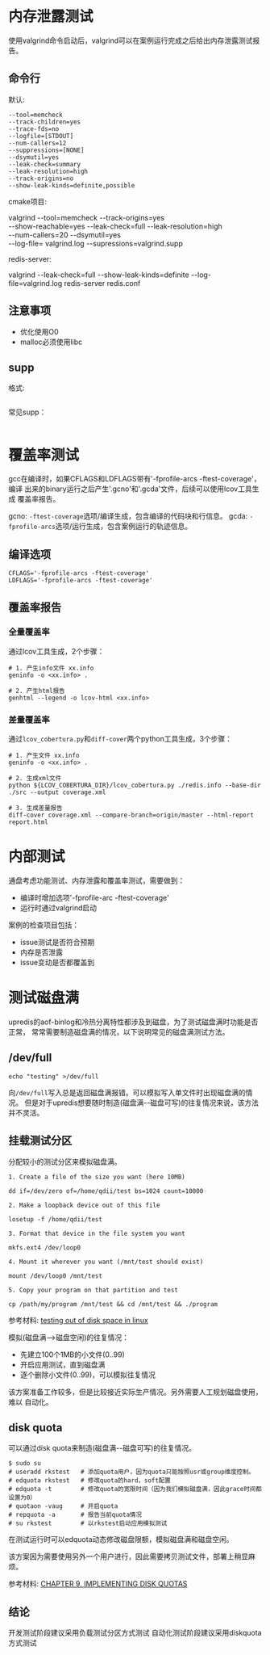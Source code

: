 # 内存泄露测试

使用valgrind命令启动后，valgrind可以在案例运行完成之后给出内存泄露测试报告。

## 命令行

默认:

```
--tool=memcheck
--track-children=yes
--trace-fds=no
--logfile=[STDOUT]
--num-callers=12
--suppressions=[NONE]
--dsymutil=yes
--leak-check=summary
--leak-resolution=high
--track-origins=no
--show-leak-kinds=definite,possible
```

cmake项目:

valgrind --tool=memcheck --track-origins=yes \
--show-reachable=yes --leak-check=full --leak-resolution=high \
--num-callers=20 --dsymutil=yes \
--log-file= valgrind.log --supressions=valgrind.supp <cmdline>


redis-server:

valgrind --leak-check=full --show-leak-kinds=definite --log-file=valgrind.log redis-server redis.conf

## 注意事项

- 优化使用O0
- malloc必须使用libc

## supp

格式:

```

```


常见supp：

```
```


# 覆盖率测试

gcc在编译时，如果CFLAGS和LDFLAGS带有'-fprofile-arcs -ftest-coverage'，编译
出来的binary运行之后产生'.gcno'和'.gcda'文件，后续可以使用lcov工具生成
覆盖率报告。


gcno: `-ftest-coverage`选项/编译生成，包含编译的代码块和行信息。
gcda: `-fprofile-arcs`选项/运行生成，包含案例运行的轨迹信息。

## 编译选项

```
CFLAGS='-fprofile-arcs -ftest-coverage'
LDFLAGS='-fprofile-arcs -ftest-coverage'
```

## 覆盖率报告

### 全量覆盖率

通过lcov工具生成，2个步骤：


```
# 1. 产生info文件 xx.info
geninfo -o <xx.info> .

# 2. 产生html报告
genhtml --legend -o lcov-html <xx.info>
```

### 差量覆盖率

通过`lcov_cobertura.py`和`diff-cover`两个python工具生成，3个步骤：


```
# 1. 产生文件 xx.info
geninfo -o <xx.info> .

# 2. 生成xml文件
python ${LCOV_COBERTURA_DIR}/lcov_cobertura.py ./redis.info --base-dir ./src --output coverage.xml

# 3. 生成差量报告
diff-cover coverage.xml --compare-branch=origin/master --html-report report.html
```

# 内部测试

通盘考虑功能测试、内存泄露和覆盖率测试，需要做到：

- 编译时增加选项'-fprofile-arc -ftest-coverage'
- 运行时通过valgrind启动

案例的检查项目包括：

- issue测试是否符合预期
- 内存是否泄露
- issue变动是否都覆盖到

# 测试磁盘满

upredis的aof-binlog和冷热分离特性都涉及到磁盘，为了测试磁盘满时功能是否正常，
常常需要制造磁盘满的情况，以下说明常见的磁盘满测试方法。

## /dev/full

```
echo "testing" >/dev/full
```

向`/dev/full`写入总是返回磁盘满报错。可以模拟写入单文件时出现磁盘满的情况。
但是对于upredis想要随时制造(磁盘满--磁盘可写)的往复情况来说，该方法并不灵活。

## 挂载测试分区

分配较小的测试分区来模拟磁盘满。


```
1. Create a file of the size you want (here 10MB)

dd if=/dev/zero of=/home/qdii/test bs=1024 count=10000

2. Make a loopback device out of this file

losetup -f /home/qdii/test

3. Format that device in the file system you want

mkfs.ext4 /dev/loop0

4. Mount it wherever you want (/mnt/test should exist)

mount /dev/loop0 /mnt/test

5. Copy your program on that partition and test

cp /path/my/program /mnt/test && cd /mnt/test && ./program

```

参考材料: [testing out of disk space in linux](https://stackoverflow.com/questions/16044204/testing-out-of-disk-space-in-linux)


模拟(磁盘满-->磁盘空闲)的往复情况：

- 先建立100个1MB的小文件(0..99)
- 开启应用测试，直到磁盘满
- 逐个删除小文件(0..99)，可以模拟往复情况


该方案准备工作较多，但是比较接近实际生产情况。另外需要人工规划磁盘使用，难以
自动化。


## disk quota

可以通过disk quota来制造(磁盘满--磁盘可写)的往复情况。


```
$ sudo su
# useradd rkstest   # 添加quota用户，因为quota只能按照usr或group维度控制。
# edquota rkstest   # 修改quota的hard，soft配置
# edquota -t        # 修改quota的宽限时间（因为我们模拟磁盘满，因此grace时间都设置为0）
# quotaon -vaug     # 开启quota
# repquota -a       # 报告当前quota情况
# su rkstest        # 以rkstest启动应用模拟测试

```
在测试运行时可以edquota动态修改磁盘限额，模拟磁盘满和磁盘空闲。

该方案因为需要使用另外一个用户进行，因此需要拷贝测试文件，部署上稍显麻烦。


参考材料: [CHAPTER 9. IMPLEMENTING DISK QUOTAS](https://access.redhat.com/documentation/en-us/red_hat_enterprise_linux/5/html/deployment_guide/ch-disk-quotas)



## 结论

开发测试阶段建议采用负载测试分区方式测试
自动化测试阶段建议采用diskquota方式测试



